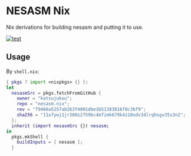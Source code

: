 # NESASM Nix
Nix derivations for building nesasm and putting it to use.

[![test](https://github.com/katsujukou/nesasm.nix/workflows/test/badge.svg)](https://github.com/katsujukou/nesasm.nix/actions/workflows/ci.yml)

## Usage
By `shell.nix`:
```nix
{ pkgs ? import <nixpkgs> {} }:
let
  nesasmSrc = pkgs.fetchFromGitHub {
    owner = "katsujukou";
    repo = "nesasm.nix";
    rev = "79466a5257ab263f4001dbe1b51383816f0c3bf9";
    sha256 = "11x7ywj1jr380z2759bc4m7imk679k4z10xdv34lrqhsgx35s3n2";
  };
  inherit (import nesasmSrc {}) nesasm;
in
  pkgs.mkShell {
    buildInputs = [ nesasm ];
  }
```
